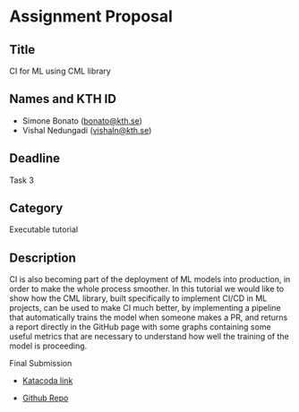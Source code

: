 # Assignment Proposal

## Title

CI for ML using CML library

## Names and KTH ID

-   Simone Bonato (bonato@kth.se)
-   Vishal Nedungadi (vishaln@kth.se)

## Deadline

Task 3 

## Category

Executable tutorial

## Description

CI is also becoming part of the deployment of ML models into production, in order to make the whole process smoother. 
In this tutorial we would like to show how the CML library, built specifically to implement CI/CD in ML projects, 
can be used to make CI much better, by implementing a pipeline that automatically trains the model when someone makes a PR, and returns a report
directly in the GitHub page with some graphs containing some useful metrics that are necessary to understand how well the training of the model is proceeding.


Final Submission

- [Katacoda link](https://www.katacoda.com/simopippa/scenarios/ci_clm)

- [Github Repo](https://github.com/vishalned/CI-with-CML)

